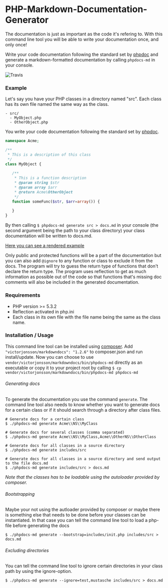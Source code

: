 # PHP-Markdown-Documentation-Generator

The documentation is just as important as the code it's refering to. With this command line tool 
you will be able to write your documentation once, and only once! 

Write your code documentation following the standard set by [phpdoc](http://www.phpdoc.org/) and generate a markdown-formatted
documentation by calling `phpdocs-md` in your console.

![Travis](https://travis-ci.org/victorjonsson/PHP-Markdown-Documentation-Generator.svg)

### Example

Let's say you have your PHP classes in a directory named "src". Each class has its own file named the same way as the class.

```
- src/
  - MyObject.php
  - OtherObject.php
```

You write your code documentation following the standard set by [phpdoc](http://www.phpdoc.org/). 

```php
namespace Acme;

/**
 * This is a description of this class
 */
class MyObject {
   
   /**
    * This is a function description
    * @param string $str
    * @param array $arr
    * @return Acme\OtherObject
    */
   function someFunc($str, $arr=array()) {
   
   }
}
```

By then calling `$ phpdocs-md generate src > docs.md` in your console (the second argument being the path
to your class directory) your class documentation will be written to docs.md.

[Here you can see a rendered example](https://github.com/victorjonsson/PHP-Markdown-Documentation-Generator/blob/master/docs.md)

Only public and protected functions will be a part of the documentation but you can also add `@ignore` to any function or class to exclude it from the docs. The program will try to guess the return type of functions that don't declare the return type. The program uses reflection to get as much information as possible out of the code so that functions that's missing doc comments will also be  included in the generated documentation.

### Requirements

- PHP version >= 5.3.2
- Reflection activated in php.ini
- Each class in its own file with the file name being the same as the class name.

### Installation / Usage

This command line tool can be installed using [composer](https://getcomposer.org/). Add `"victorjonsson/markdowndocs": "1.2.6"` to composer.json and run install/update. Now you can choose to use `vendor/victorjonsson/markdowndocs/bin/phpdocs-md` directly as an executable or copy it to your project root by calling `$ cp vendor/victorjonsson/markdowndocs/bin/phpdocs-md phpdocs-md`

###### Generating docs

To generate the documentation you use the command `generate`. The command line tool also needs to know whether you want to generate docs for a certain class or if it should search through a directory after class files.

```
# Generate docs for a certain class
$ ./phpdocs-md generate Acme\\NS\\MyClass 

# Generate docs for several classes (comma separated)
$ ./phpdocs-md generate Acme\\NS\\MyClass,Acme\\OtherNS\\OtherClass 

# Generate docs for all classes in a source directory
$ ./phpdocs-md generate includes/src

# Generate docs for all classes in a source directory and send output to the file docs.md
$ ./phpdocs-md generate includes/src > docs.md
```

*Note that the classes has to be loadable using the autoloader provided by composer.*

###### Bootstrapping 

Maybe your not using the autloader provided by composer or maybe there is something else that needs to be done before your classes can be instantiated. In that case you can tell the command line tool to load a php-file before generating the docs

`$ ./phpdocs-md generate --bootstrap=includes/init.php includes/src > docs.md`

######  Excluding directories

You can tell the command line tool to ignore certain directories in your class path by using the ignore-option.

`$ ./phpdocs-md generate --ignore=test,mustasche includes/src > docs.md`
